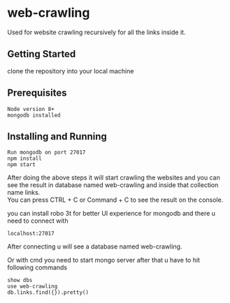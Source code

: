 # web-crawling 
Used for website crawling recursively for all the links inside it.

## Getting Started 
clone the repository into your local machine

## Prerequisites
```
Node version 8+
mongodb installed
```

## Installing and Running
```
Run mongodb on port 27017
npm install
npm start
```
After doing the above steps it will start crawling the websites and you can see the result in database named web-crawling and inside that collection name links.</br>
You can press CTRL + C or Command + C to see the result on the console.

you can install robo 3t for better UI experience for mongodb and there u need to connect with
```
localhost:27017
```
After connecting u will see a database named web-crawling.

Or with cmd you need to start mongo server after that u have to hit following commands
```
show dbs
use web-crawling
db.links.find({}).pretty()
```
